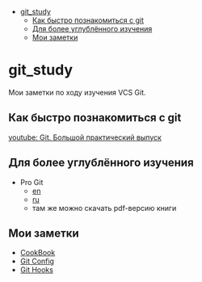 <!--ts-->
* [git_study](./README.md#git_study)
   * [Как быстро познакомиться с git](./README.md#как-быстро-познакомиться-с-git)
   * [Для более углублённого изучения](./README.md#для-более-углублённого-изучения)
   * [Мои заметки](./README.md#мои-заметки)
<!--te-->

# git_study
Мои заметки по ходу изучения VCS Git.

## Как быстро познакомиться с git
[youtube: Git. Большой практический выпуск](https://www.youtube.com/watch?v=SEvR78OhGtw)

## Для более углублённого изучения
  * Pro Git
    * [en](https://git-scm.com/book/en/v2)
    * [ru](https://git-scm.com/book/ru/v2)
    * там же можно скачать pdf-версию книги

## Мои заметки
  * [CookBook](./cookbook.md)
  * [Git Config](./config.md)
  * [Git Hooks](./hooks.md)


